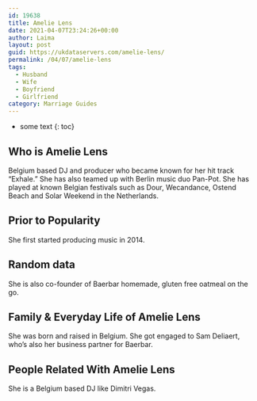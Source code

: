 ```yaml
---
id: 19638
title: Amelie Lens
date: 2021-04-07T23:24:26+00:00
author: Laima
layout: post
guid: https://ukdataservers.com/amelie-lens/
permalink: /04/07/amelie-lens
tags:
  - Husband
  - Wife
  - Boyfriend
  - Girlfriend
category: Marriage Guides
---
```


* some text
{: toc}


## Who is Amelie Lens
                  
                  
                  
Belgium based DJ and producer who became known for her hit track &#8220;Exhale.&#8221; She has also teamed up with Berlin music duo Pan-Pot. She has played at known Belgian festivals such as Dour, Wecandance, Ostend Beach and Solar Weekend in the Netherlands.
                  
              
            
              
            
                
                
                
## Prior to Popularity
                  
                  
                  
She first started producing music in 2014.
                  
              
            
              
            
                
                
                
## Random data
                  
                  
                  
She is also co-founder of Baerbar homemade, gluten free oatmeal on the go.
                  
              
            
              
            
                
                
                
## Family & Everyday Life of Amelie Lens
                  
                  
                  
She was born and raised in Belgium. She got engaged to Sam Deliaert, who&#8217;s also her business partner for Baerbar.
                  
              
            
              
            
                
                
                
## People Related With Amelie Lens
                  
                  
                  
She is a Belgium based DJ like Dimitri Vegas.
                  
              
            
              
            
                
              
            
              
              
            
            
              
            
          
          
          